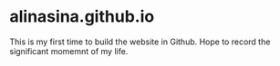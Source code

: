 # alinasina.github.io
 This is my first time to build the website in Github. 
 Hope to record the significant momemnt of my life.
